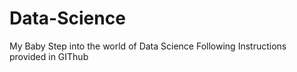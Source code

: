 # Data-Science
My Baby Step into the world of Data Science
Following Instructions provided in GIThub
